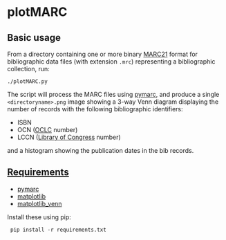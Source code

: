 # plotMARC

## Basic usage

From a directory containing one or more binary [MARC21](https://www.loc.gov/marc/bibliographic/) format for bibliographic data files (with extension `.mrc`)
representing a bibliographic collection, run:

    ./plotMARC.py
    
The script will process the MARC files using [pymarc](https://gitlab.com/pymarc/pymarc),
and produce a single `<directoryname>.png` image showing a 3-way Venn diagram displaying the number of records with the following bibliographic identifiers:
  
  * ISBN
  * OCN ([OCLC](https://www.oclc.org/) number)
  * LCCN ([Library of Congress](https://loc.gov/) number)
  
  and a histogram showing the publication dates in the bib records.
  
  ## [Requirements](requirements.txt)
 
  * [pymarc](https://gitlab.com/pymarc/pymarc)
  * [matplotlib](https://matplotlib.org/)
  * [matplotlib_venn](https://github.com/konstantint/matplotlib-venn)
 
  Install these using pip:
 
     pip install -r requirements.txt
 
